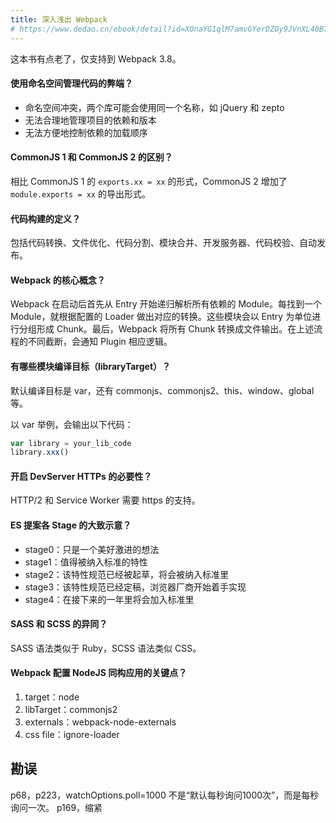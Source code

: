 ```yaml
---
title: 深入浅出 Webpack
# https://www.dedao.cn/ebook/detail?id=XOnaYG1qlM7amvGYerDZOy9JVnXL40B7z8WBkp1NKxoRdb86P2Q5AzgEj9vE5rDo
---
```


这本书有点老了，仅支持到 Webpack 3.8。

#### 使用命名空间管理代码的弊端？

- 命名空间冲突，两个库可能会使用同一个名称，如 jQuery 和 zepto
- 无法合理地管理项目的依赖和版本
- 无法方便地控制依赖的加载顺序

#### CommonJS 1 和 CommonJS 2 的区别？

相比 CommonJS 1 的 `exports.xx = xx` 的形式，CommonJS 2 增加了 `module.exports = xx` 的导出形式。

#### 代码构建的定义？

包括代码转换、文件优化、代码分割、模块合并、开发服务器、代码校验、自动发布。

#### Webpack 的核心概念？

Webpack 在启动后首先从 Entry 开始递归解析所有依赖的 Module。每找到一个Module，就根据配置的 Loader 做出对应的转换。这些模块会以 Entry 为单位进行分组形成 Chunk。最后，Webpack 将所有 Chunk 转换成文件输出。在上述流程的不同截断，会通知 Plugin 相应逻辑。

#### 有哪些模块编译目标（libraryTarget）？

默认编译目标是 var，还有 commonjs、commonjs2、this、window、global 等。

以 var 举例，会输出以下代码：

```js
var library = your_lib_code
library.xxx()
```

#### 开启 DevServer HTTPs 的必要性？

HTTP/2 和 Service Worker 需要 https 的支持。

#### ES 提案各 Stage 的大致示意？

- stage0：只是一个美好激进的想法
- stage1：值得被纳入标准的特性
- stage2：该特性规范已经被起草，将会被纳入标准里
- stage3：该特性规范已经定稿，浏览器厂商开始着手实现
- stage4：在接下来的一年里将会加入标准里

#### SASS 和 SCSS 的异同？

SASS 语法类似于 Ruby，SCSS 语法类似 CSS。

#### Webpack 配置 NodeJS 同构应用的关键点？

1. target：node
2. libTarget：commonjs2
3. externals：webpack-node-externals
4. css file：ignore-loader














## 勘误

p68，p223，watchOptions.poll=1000 不是“默认每秒询问1000次”，而是每秒询问一次。
p169，缩紧
